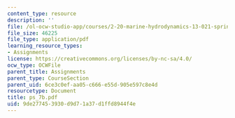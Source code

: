 ```yaml
---
content_type: resource
description: ''
file: /ol-ocw-studio-app/courses/2-20-marine-hydrodynamics-13-021-spring-2005/9de277453930d9d71a37d1ffd8944f4e_ps_7b.pdf
file_size: 46225
file_type: application/pdf
learning_resource_types:
- Assignments
license: https://creativecommons.org/licenses/by-nc-sa/4.0/
ocw_type: OCWFile
parent_title: Assignments
parent_type: CourseSection
parent_uid: 6ce3c0ef-aa05-c666-e55d-905e597c8e4d
resourcetype: Document
title: ps_7b.pdf
uid: 9de27745-3930-d9d7-1a37-d1ffd8944f4e
---
```

